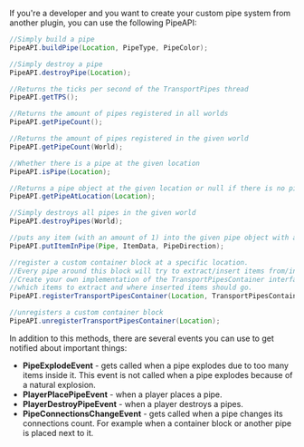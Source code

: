If you're a developer and you want to create your custom pipe system from another plugin, you can use the following PipeAPI:

```java
//Simply build a pipe
PipeAPI.buildPipe(Location, PipeType, PipeColor);

//Simply destroy a pipe
PipeAPI.destroyPipe(Location);

//Returns the ticks per second of the TransportPipes thread
PipeAPI.getTPS();

//Returns the amount of pipes registered in all worlds
PipeAPI.getPipeCount();

//Returns the amount of pipes registered in the given world
PipeAPI.getPipeCount(World);

//Whether there is a pipe at the given location
PipeAPI.isPipe(Location);

//Returns a pipe object at the given location or null if there is no pipe
PipeAPI.getPipeAtLocation(Location);

//Simply destroys all pipes in the given world
PipeAPI.destroyPipes(World);

//puts any item (with an amount of 1) into the given pipe object with a moving direction of "itemDirection"
PipeAPI.putItemInPipe(Pipe, ItemData, PipeDirection);

//register a custom container block at a specific location.
//Every pipe around this block will try to extract/insert items from/into this container.
//Create your own implementation of the TransportPipesContainer interface in order to specify
//which items to extract and where inserted items should go.
PipeAPI.registerTransportPipesContainer(Location, TransportPipesContainer);

//unregisters a custom container block
PipeAPI.unregisterTransportPipesContainer(Location);
```

In addition to this methods, there are several events you can use to get notified about important things:
* **PipeExplodeEvent** - gets called when a pipe explodes due to too many items inside it. This event is not called when a pipe explodes because of a natural explosion.
* **PlayerPlacePipeEvent** - when a player places a pipe.
* **PlayerDestroyPipeEvent** - when a player destroys a pipes.
* **PipeConnectionsChangeEvent** - gets called when a pipe changes its connections count. For example when a container block or another pipe is placed next to it.